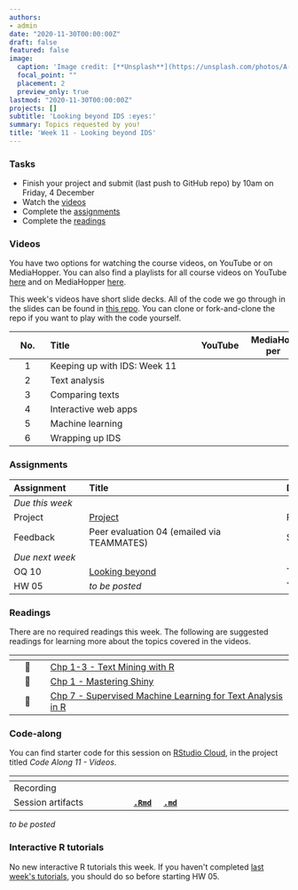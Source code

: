 ```yaml
---
authors:
- admin
date: "2020-11-30T00:00:00Z"
draft: false
featured: false
image:
  caption: 'Image credit: [**Unsplash**](https://unsplash.com/photos/A-NVHPka9Rk)'
  focal_point: ""
  placement: 2
  preview_only: true
lastmod: "2020-11-30T00:00:00Z"
projects: []
subtitle: 'Looking beyond IDS :eyes:'
summary: Topics requested by you!
title: 'Week 11 - Looking beyond IDS'
---
```


### Tasks

- Finish your project and submit (last push to GitHub repo) by 10am on Friday, 4 December
- Watch the [videos](/post/11-week/#videos)
- Complete the [assignments](/post/11-week/#assignments)
- Complete the [readings](/post/11-week/#readings)

### Videos

You have two options for watching the course videos, on YouTube or on MediaHopper. You can also find a playlists for all course videos on YouTube [here](https://www.youtube.com/playlist?list=PLNUVZZ6hfXX1tyUykCWShOKZdIB0TIhtM) and on MediaHopper [here](https://media.ed.ac.uk/playlist/dedicated/183821961/1_r35z2f16/).

This week's videos have short slide decks. All of the code we go through in the slides can be found in [this repo](https://github.com/mine-cetinkaya-rundel/fm-speeches-covid19). You can clone or fork-and-clone the repo if you want to play with the code yourself.

| <div style="width:50px;text-align:center">No.</div> | <div style="width:250px;text-align:left">Title</div> | <div style="width:80px;text-align:center">YouTube</div> | <div style="width:80px;text-align:center">MediaHopper</div> |  <div style="width:80px;text-align:center">Slides</div> | <div style="width:80px;text-align:center">Length</div> |
|:---:|:---------------------|:-------:|:-----------:|:--------:|:------:|
| 1 | Keeping up with IDS: Week 11 | [<span style='color: red;'><i class='fab fa-youtube fa-lg'></i></span>](https://youtu.be/dOfht-G-_Ms) | [<span style='color: #0A1E3F;'><i class='fas fa-file-video fa-lg'></i></span>](https://media.ed.ac.uk/media/IDS+-+Week+11+-+01+-+Keeping+up+with+IDS/1_cauun6it)  | [<span style='color: #4b5357;'><i class='fas fa-desktop fa-lg'></i></span>](https://ids-s1-20.github.io/slides/week-11/w11-d01-kuwids/w11-d01-kuwids.pdf) | 9:44 | 
| 2 | Text analysis | [<span style='color: red;'><i class='fab fa-youtube fa-lg'></i></span>](https://youtu.be/_YqEHZccujc) | [<span style='color: #0A1E3F;'><i class='fas fa-file-video fa-lg'></i></span>](https://media.ed.ac.uk/media/IDS+-+Week+11+-+02+-+Text+analysis/1_fde8volk)  | [<span style='color: #4b5357;'><i class='fas fa-desktop fa-lg'></i></span>](https://ids-s1-20.github.io/slides/week-11/w11-d02-text-analysis/w11-d02-text-analysis.html) | 43:32 | 
| 3 | Comparing texts | [<span style='color: red;'><i class='fab fa-youtube fa-lg'></i></span>](https://youtu.be/Q79feeFbsxM) | [<span style='color: #0A1E3F;'><i class='fas fa-file-video fa-lg'></i></span>](https://media.ed.ac.uk/media/IDS+-+Week+11+-+03+-+Comparing+texts/1_345gr2x6)  | [<span style='color: #4b5357;'><i class='fas fa-desktop fa-lg'></i></span>](https://ids-s1-20.github.io/slides/week-11/w11-d03-comparing-texts/w11-d03-comparing-texts.html) | 16:26 | 
| 4 | Interactive web apps | [<span style='color: red;'><i class='fab fa-youtube fa-lg'></i></span>](https://youtu.be/gXBEOFWrxsk) | [<span style='color: #0A1E3F;'><i class='fas fa-file-video fa-lg'></i></span>](https://media.ed.ac.uk/media/IDS+-+Week+11+-+04+-+Interactive+web+apps/1_x5w3dqal)  | [<span style='color: #4b5357;'><i class='fas fa-desktop fa-lg'></i></span>](https://ids-s1-20.github.io/slides/week-11/w11-d04-interactive-web-app/w11-d04-interactive-web-app.html) | 22:59 | 
| 5 | Machine learning | [<span style='color: red;'><i class='fab fa-youtube fa-lg'></i></span>](https://youtu.be/IP5skNjwo7A) | [<span style='color: #0A1E3F;'><i class='fas fa-file-video fa-lg'></i></span>](https://media.ed.ac.uk/media/IDS+-+Week+11+-+05+-+Machine+learning/1_iftzg29s)  | [<span style='color: #4b5357;'><i class='fas fa-desktop fa-lg'></i></span>](https://ids-s1-20.github.io/slides/week-11/w11-d05-machine-learning/w11-d05-machine-learning.html) | 41:18 | 
| 6 | Wrapping up IDS | [<span style='color: red;'><i class='fab fa-youtube fa-lg'></i></span>](https://youtu.be/qL1eQ0OmPUw) | [<span style='color: #0A1E3F;'><i class='fas fa-file-video fa-lg'></i></span>](https://media.ed.ac.uk/media/IDS+-+Week+11+-+06+-+Wrapping+up+IDS%21/1_lklhyw15)  | [<span style='color: #4b5357;'><i class='fas fa-desktop fa-lg'></i></span>](https://ids-s1-20.github.io/slides/week-11/w11-d06-wrap-up/w11-d06-wrap-up.html) | 20:42 | 

### Assignments

| <div style="width:120px;text-align:left">Assignment</div> | <div style="width:340px;text-align:left">Title</div> | <div style="width:200px;text-align:left">Due</div> |
|:---|:---|:---|
| *Due this week* | | |
| Project | [Project](/#project)   | Fri, 4 Dec, 10:00 UK |
| Feedback | Peer evaluation 04 (emailed via TEAMMATES) | Sat, 5 Dec, 16:00 UK |
| *Due next week* | | |
| OQ 10 | [Looking beyond](https://minecr.shinyapps.io/10-looking-beyond/) | Thur, 10 Dec, 16:00 UK |
| HW 05 | *to be posted* | Thur, 10 Dec, 16:00 UK |

### Readings

There are no required readings this week. The following are suggested readings for learning more about the topics covered in the videos.

| <div style="width:50px"></div>  | <div style="width:420px"></div>  |  <div style="width:200px"></div> |
|:---:|:---|:---:|
| :open_book: | [Chp 1-3 - Text Mining with R](https://www.tidytextmining.com/index.html) | Optional |
| :open_book: | [Chp 1 - Mastering Shiny](https://mastering-shiny.org/) | Optional |
| :open_book: | [Chp 7 - Supervised Machine Learning for Text Analysis in R](https://smltar.com/mlclassification.html) | Optional |

### Code-along

You can find starter code for this session on [RStudio Cloud](https://rstudio.cloud/), in the project titled *Code Along 11 - Videos*.

| <div style="width:200px"></div>  | <div style="width:480px"></div>  |
|:---|:---|
| Recording | [<span style="color: red;"><i class="fab fa-youtube fa-lg"></i></span>](https://youtu.be/hpPT7AF-5FY) &nbsp;&nbsp;&nbsp;&nbsp;&nbsp; [<span style="color: #0A1E3F;"><i class="fas fa-file-video fa-lg"></i></span>](https://media.ed.ac.uk/media/IDS+-+Week+11+-+Code+along/1_7ut9fsl9) |
| Session artifacts | [**`.Rmd`**](https://github.com/ids-s1-20/code-along/blob/master/11-code-along/videos.Rmd) &nbsp;&nbsp;&nbsp; [**`.md`**](https://github.com/ids-s1-20/code-along/blob/master/11-code-along/videos.md) |



*to be posted*

### Interactive R tutorials

No new interactive R tutorials this week. If you haven't completed [last week's tutorials](/post/10-week/#interactive-r-tutorials), you should do so before starting HW 05.
